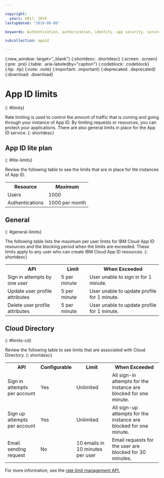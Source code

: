 ```yaml
---

copyright:
  years: 2017, 2019
lastupdated: "2019-06-06"

keywords: Authentication, authorization, identity, app security, secure, rates, cloud directory, rate limit, attempts

subcollection: appid

---
```


{:new_window: target="_blank"}
{:shortdesc: .shortdesc}
{:screen: .screen}
{:pre: .pre}
{:table: .aria-labeledby="caption"}
{:codeblock: .codeblock}
{:tip: .tip}
{:note: .note}
{:important: .important}
{:deprecated: .deprecated}
{:download: .download}


# App ID limits
{: #limits}

Rate limiting is used to control the amount of traffic that is coming and going through your instance of App ID. By limiting requests or resources, you can protect your applications. There are also general limits in place for the App ID service.
{: shortdesc}

## App ID lite plan 
{: #lite-limits}

Review the following table to see the limits that are in place for lite instances of App ID. 

<table>
    <tr>
        <th>Resource</th>
        <th>Maximum</th>
    </tr>
    <tr>
        <td>Users</td>
        <td>1000</td>
    </tr>
    <tr>
        <td>Authentications</td>
        <td>1000 per month</td>
    </tr>
</table>

## General
{: #general-limits}

The following table lists the maximum per user limits for IBM Cloud App ID resources and the blocking period when the limits are exceeded. These limits apply to any user who can create IBM Cloud App ID resources.
{: shortdesc}

<table>
    <tr>
        <th>API</th>
        <th>Limit</th>
        <th>When Exceeded</th>
    </tr>
    <tr>
        <td>Sign in attempts by one user</td>
        <td>5 per minute</td>
        <td>User unable to sign in for 1 minute.</td>
    </tr>
    <tr>
        <td>Update user profile attributes</td>
        <td>5 per minute</td>
        <td>User unable to update profile for 1 minute.</td>
    </tr>
        <td>Delete user profile attributes</td>
        <td>5 per minute</td>
        <td>User unable to update profile for 1 minute.</td>
    </tr>
</table>



## Cloud Directory
{: #limits-cd}

Review the following table to see limits that are associated with Cloud Directory.
{: shortdesc}

<table>
    <tr>
        <th>API</th>
        <th>Configurable</th>
        <th>Limit</th>
        <th>When Exceeded</th>
    </tr>
    <tr>
        <td>Sign in attempts per account</td>
        <td>Yes</td>
        <td>Unlimited</td>
        <td>All sign-in attempts for the instance are blocked for one minute.</td>
    </tr>
    <tr>
        <td>Sign up attempts per account</td>
        <td>Yes</td>
        <td>Unlimited</td>
        <td>All sign-up attempts for the instance are blocked for one minute.</td>
    </tr>
    <tr>
        <td>Email sending request</td>
        <td>No</td>
        <td>10 emails in 10 minutes per user</td>
        <td>Email requests for the user are blocked for 30 minutes.</td>
    </tr>
</table>

For more information, see the <a href="https://us-south.appid.cloud.ibm.com/swagger-ui/#/Management%20API%20-%20Config/mgmt.updateRateLimitConfig" target="_blank">rate limit management API.</a>
